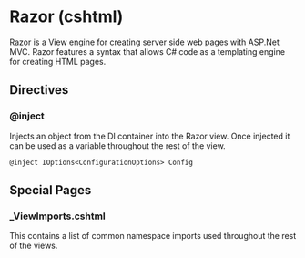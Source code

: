 # Razor (cshtml)

Razor is a View engine for creating server side web pages with ASP.Net MVC.
Razor features a syntax that allows C# code as a templating engine for creating HTML pages.


## Directives

### @inject
Injects an object from the DI container into the Razor view.
Once injected it can be used as a variable throughout the rest of the view.

````Razor
@inject IOptions<ConfigurationOptions> Config
````

## Special Pages

### _ViewImports.cshtml

This contains a list of common namespace imports used throughout the rest of the views.
